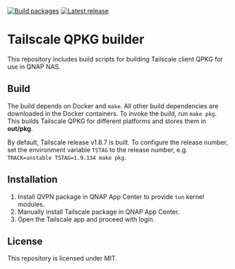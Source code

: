 [![Build packages](https://github.com/ivokub/tailscale-qpkg/workflows/Build%20packages/badge.svg?branch=master)](https://github.com/ivokub/tailscale-qpkg/actions/workflows/build.yml)
[![Latest release](https://img.shields.io/github/v/release/ivokub/tailscale-qpkg?sort=semver)](https://github.com/ivokub/tailscale-qpkg/releases/latest)

Tailscale QPKG builder
======================

This repository includes build scripts for building Tailscale client QPKG for
use in QNAP NAS.

Build
-----

The build depends on Docker and `make`. All other build dependencies are
downloaded in the Docker containers. To invoke the build, run `make pkg`.
This builds Tailscale QPKG for different platforms and stores them in
**out/pkg**.

By default, Tailscale release v1.8.7 is built. To configure the release number,
set the environment variable `TSTAG` to the release number, e.g.
`TRACK=unstable TSTAG=1.9.134 make pkg`.

Installation
------------

1. Install QVPN package in QNAP App Center to provide `tun` kernel modules.
2. Manually install Tailscale package in QNAP App Center.
3. Open the Tailscale app and proceed with login.

License
-------

This repository is licensed under MIT.
